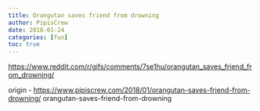 ```yaml
---
title: Orangutan saves friend from drowning
author: PipisCrew
date: 2018-01-24
categories: [fun]
toc: true
---
```


https://www.reddit.com/r/gifs/comments/7se1hu/orangutan_saves_friend_from_drowning/

origin - https://www.pipiscrew.com/2018/01/orangutan-saves-friend-from-drowning/ orangutan-saves-friend-from-drowning